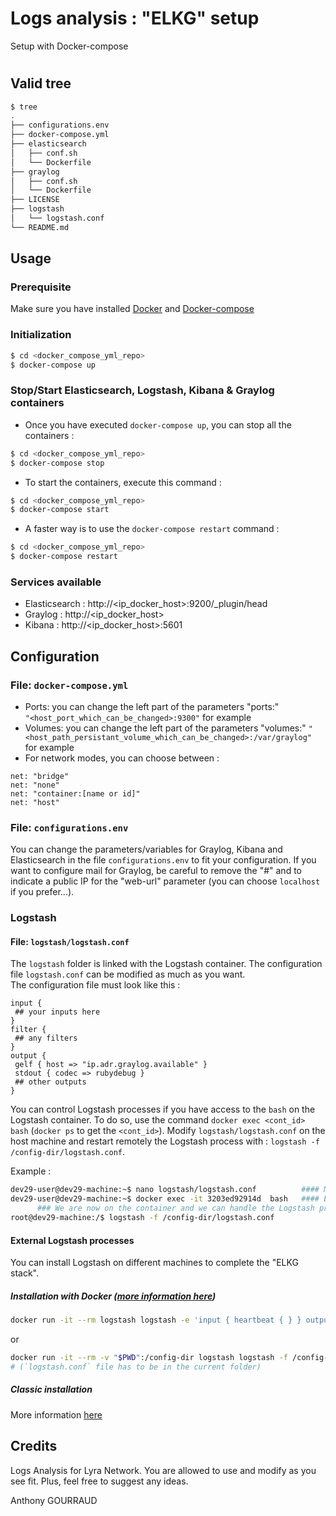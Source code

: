 # Logs analysis : "ELKG" setup 
Setup with Docker-compose 

#
## Valid tree
```bash
$ tree 
.
├── configurations.env
├── docker-compose.yml
├── elasticsearch
│   ├── conf.sh
│   └── Dockerfile
├── graylog
│   ├── conf.sh
│   └── Dockerfile
├── LICENSE
├── logstash
│   └── logstash.conf
└── README.md
```

## Usage 

### Prerequisite
Make sure you have installed [Docker](https://docs.docker.com/linux/started/) and [Docker-compose](https://docs.docker.com/compose/install/)

### Initialization 
```bash
$ cd <docker_compose_yml_repo>
$ docker-compose up 
 ```

### Stop/Start Elasticsearch, Logstash, Kibana & Graylog containers
* Once you have executed `docker-compose up`, you can stop all the containers :  
```bash
$ cd <docker_compose_yml_repo> 
$ docker-compose stop 
```
* To start the containers, execute this command : 
```bash
$ cd <docker_compose_yml_repo> 
$ docker-compose start 
```
* A faster way is to use the `docker-compose restart` command : 
```bash
$ cd <docker_compose_yml_repo>
$ docker-compose restart 
```

### Services available
* Elasticsearch : http://<ip_docker_host>:9200/_plugin/head
* Graylog : http://<ip_docker_host>
* Kibana : http://<ip_docker_host>:5601

## Configuration

### File: `docker-compose.yml` 
* Ports: you can change the left part of the parameters "ports:"  
  `"<host_port_which_can_be_changed>:9300"` for example
* Volumes: you can change the left part of the parameters "volumes:" 
  `"<host_path_persistant_volume_which_can_be_changed>:/var/graylog"` for example
* For network modes, you can choose between :
```
net: "bridge"
net: "none"
net: "container:[name or id]"
net: "host"
```

### File: `configurations.env` 
You can change the parameters/variables for Graylog, Kibana and Elasticsearch in the file `configurations.env` to fit your configuration. 
If you want to configure mail for Graylog, be careful to remove the "#" and to indicate a public IP for the "web-url" parameter (you can choose `localhost` if you prefer...). 


### Logstash 

#### File: `logstash/logstash.conf` 
The `logstash` folder is linked with the Logstash container. The configuration file `logstash.conf` can be modified as much as you want.  
The configuration file must look like this : 
```
input { 
 ## your inputs here   
}
filter {
 ## any filters 
}
output {  
 gelf { host => "ip.adr.graylog.available" }
 stdout { codec => rubydebug }
 ## other outputs 
}
```
You can control Logstash processes if you have access to the `bash` on the Logstash container. To do so, use the command `docker exec <cont_id> bash` (`docker ps` to get the `<cont_id>`).
Modify `logstash/logstash.conf` on the host machine and restart remotely the Logstash process with : 
 `logstash -f /config-dir/logstash.conf`. 

Example : 
```bash 
dev29-user@dev29-machine:~$ nano logstash/logstash.conf          #### Modifications  
dev29-user@dev29-machine:~$ docker exec -it 3203ed92914d  bash   #### Execute a bash on the container 
      ### We are now on the container and we can handle the Logstash process
root@dev29-machine:/$ logstash -f /config-dir/logstash.conf      
```

#### External Logstash processes 

You can install Logstash on different machines to complete the "ELKG stack".

##### Installation with Docker ([more information here](https://hub.docker.com/_/logstash/))

```bash 
docker run -it --rm logstash logstash -e 'input { heartbeat { } } output { gelf { host => "ip.adr.graylog.here" } } 
```
or 
```bash 
docker run -it --rm -v "$PWD":/config-dir logstash logstash -f /config-dir/logstash.conf 
# (`logstash.conf` file has to be in the current folder)
```  

##### Classic installation 
More information [here](https://www.elastic.co/downloads/logstash) 

## Credits
Logs Analysis for Lyra Network. You are allowed to use and modify as you see fit.
Plus, feel free to suggest any ideas. 

Anthony GOURRAUD

